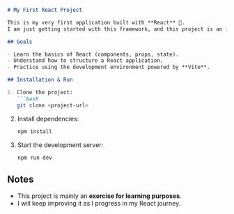 

````markdown
# My First React Project

This is my very first application built with **React** 🎉.  
I am just getting started with this framework, and this project is an important step to learn and improve my front-end development skills.

## Goals

- Learn the basics of React (components, props, state).  
- Understand how to structure a React application.  
- Practice using the development environment powered by **Vite**.  

## Installation & Run

1. Clone the project:  
   ```bash
   git clone <project-url>
````

2. Install dependencies:

   ```bash
   npm install
   ```

3. Start the development server:

   ```bash
   npm run dev
   ```

## Notes

* This project is mainly an **exercise for learning purposes**.
* I will keep improving it as I progress in my React journey.

```


```
